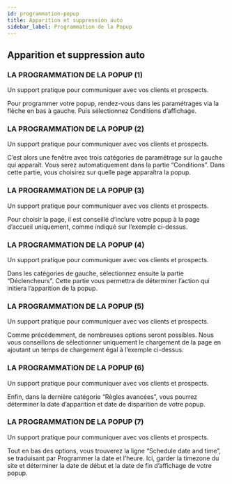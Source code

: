 ```yaml
---
id: programmation-popup
title: Apparition et suppression auto
sidebar_label: Programmation de la Popup
---
```


## Apparition et suppression auto

### LA PROGRAMMATION DE LA POPUP (1)

Un support pratique pour communiquer avec vos clients et prospects.

Pour programmer votre popup, rendez-vous dans les paramétrages via la flèche en bas à gauche. Puis sélectionnez Conditions d’affichage.

### LA PROGRAMMATION DE LA POPUP (2)

Un support pratique pour communiquer avec vos clients et prospects.

C’est alors une fenêtre avec trois catégories de paramétrage sur la gauche qui apparaît. Vous serez automatiquement dans la partie “Conditions”. Dans cette partie, vous choisirez sur quelle page apparaîtra la popup.

### LA PROGRAMMATION DE LA POPUP (3)

Un support pratique pour communiquer avec vos clients et prospects.

Pour choisir la page, il est conseillé d’inclure votre popup à la page d’accueil uniquement, comme indiqué sur l’exemple ci-dessus.

### LA PROGRAMMATION DE LA POPUP (4)

Un support pratique pour communiquer avec vos clients et prospects.

Dans les catégories de gauche, sélectionnez ensuite la partie “Déclencheurs”. Cette partie vous permettra de déterminer l’action qui initiera l’apparition de la popup.

### LA PROGRAMMATION DE LA POPUP (5)

Un support pratique pour communiquer avec vos clients et prospects.

Comme précédemment, de nombreuses options seront possibles. Nous vous conseillons de sélectionner uniquement le chargement de la page en ajoutant un temps de chargement égal à l’exemple ci-dessus.

### LA PROGRAMMATION DE LA POPUP (6)

Un support pratique pour communiquer avec vos clients et prospects.

Enfin, dans la dernière catégorie “Règles avancées”, vous pourrez déterminer la date d’apparition et date de disparition de votre popup.

### LA PROGRAMMATION DE LA POPUP (7)

Un support pratique pour communiquer avec vos clients et prospects.

Tout en bas des options, vous trouverez la ligne “Schedule date and time”, se traduisant par Programmer la date et l’heure. Ici, garder la timezone du site et déterminer la date de début et la date de fin d’affichage de votre popup.
